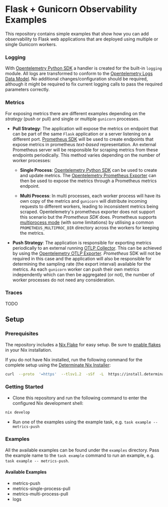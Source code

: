 # Flask + Gunicorn Observability Examples

This repository contains simple examples that show how you can add observability to Flask web applications that are deployed using multiple or single Gunicorn workers.

### Logging

With [Opentelemetry Python SDK](https://opentelemetry.io/docs/languages/python/instrumentation) a handler is created for the built-in `logging` module. All logs are transformed to conform to the [Opentelemetry Logs Data Model](https://opentelemetry.io/docs/specs/otel/logs/data-model/#log-and-event-record-definition). No additional changes/configuration should be required, although it might be required to fix current logging calls to pass the required parameters correctly.

### Metrics

For exposing metrics there are different examples depending on the _strategy_ (push or pull) and single or multiple `gunicorn` processes.

- **Pull Strategy**: The application will expose the metrics on endpoint that can be part of the same `Flask` application or a server listening on a different port. [Prometheus SDK](https://prometheus.github.io/client_python) will be used to create endpoints that expose metrics in prometheus _text-based_ representation. An external Prometheus server will be responsible for scraping metrics from these endpoints periodically. This method varies depending on the number of worker processes:

  - **Single Process**: [Opentelemetry Python SDK](https://opentelemetry.io/docs/languages/python/instrumentation) can be used to create and update metrics. The [Opentelemetry Prometheus Exporter](https://opentelemetry.io/docs/languages/python/exporters/#prometheus) can then be used to expose the metrics through a Prometheus metrics endpoint.

  - **Multi Process**: In multi processes, each worker process will have its own copy of the metrics and `gunicorn` will distribute incoming requests to different workers, leading to inconsistent metrics being scraped. Opentelemetry's prometheus exporter does not support this scenario but the _Prometheus SDK_ does. Prometheus supports [multiprocess mode](https://prometheus.github.io/client_python/multiprocess) (with some limitations) by utilising a common `PROMETHEUS_MULTIPROC_DIR` directory across the workers for keeping the metrics.

- **Push Strategy**: The application is responsible for exporting metrics periodically to an external running [OTLP Collector](https://github.com/open-telemetry/opentelemetry-collector). This can be achieved by using the [Opentelemetry OTLP Exporter](https://opentelemetry.io/docs/languages/python/exporters/#otlp). _Prometheus_ SDK will not be required in this case and the application will also be responsible for determining the sampling rate (the export interval) available for the metrics. As each `gunicorn` worker can push their own metrics independently which can then be aggregated (or not), the number of worker processes do not need any consideration.

### Traces

TODO

## Setup

### Prerequisites

The repository includes a [Nix Flake](https://nix.dev/concepts/flakes.html) for easy setup. Be sure to [enable flakes](https://nixos.wiki/wiki/Flakes) in your Nix installation.

If you do not have Nix installed, run the following command for the complete setup using the [Determinate Nix Installer](https://github.com/DeterminateSystems/nix-installer):

```bash
curl  --proto  '=https'  --tlsv1.2  -sSf  -L  https://install.determinate.systems/nix | sh  -s  --  install
```

### Getting Started

- Clone this repository and run the following command to enter the configured Nix development shell:

```bash
nix develop
```

- Run one of the examples using the example task, e.g. `task example -- metrics-push`

### Examples

All the available examples can be found under the `examples` directory. Pass the example name to the `task example` command to run an example, e.g. `task example -- metrics-push`.

#### Available Examples

- metrics-push
- metrics-single-process-pull
- metrics-multi-process-pull
- logs
